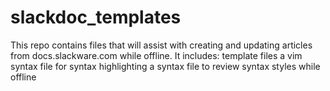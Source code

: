 slackdoc_templates
==================

This repo contains files that will assist with creating and updating articles from docs.slackware.com while offline.
It includes:
  template files
  a vim syntax file for syntax highlighting
  a syntax file to review syntax styles while offline
